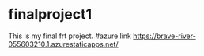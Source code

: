 # finalproject1
This is my final frt project.
#azure link https://brave-river-055603210.1.azurestaticapps.net/
